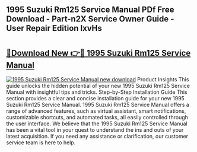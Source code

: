 ## 1995 Suzuki Rm125 Service Manual PDf Free Download - Part-n2X Service Owner Guide - User Repair Edition lxvHs

# <h2><a href="http://bc16970.oget.top/?id=1995+Suzuki+Rm125+Service+Manual">🔗Download New 👉🔴 1995 Suzuki Rm125 Service Manual</a></h2>

[![1995 Suzuki Rm125 Service Manual new download](https://i.imgur.com/5g1atiW.png)](http://bc16970.oget.top/?id=1995+Suzuki+Rm125+Service+Manual)
Product Insights This guide unlocks the hidden potential of your new 1995 Suzuki Rm125 Service Manual with insightful tips and tricks. Step-by-Step Installation Guide This section provides a clear and concise installation guide for your new 1995 Suzuki Rm125 Service Manual. 1995 Suzuki Rm125 Service Manual offers a range of advanced features, such as virtual assistant, smart notifications, customizable shortcuts, and automated tasks, all easily controlled through the user interface. We believe that the 1995 Suzuki Rm125 Service Manual has been a vital tool in your quest to understand the ins and outs of your latest acquisition. If you need any assistance or clarification, our customer service team is here to help.

